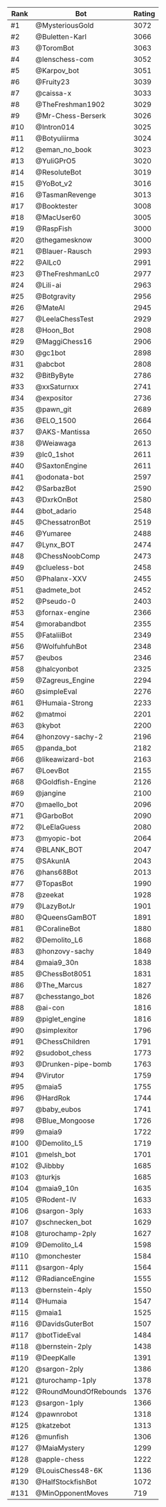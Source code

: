 Rank|Bot|Rating
---|---|---
#1|@MysteriousGold|3072
#2|@Buletten-Karl|3066
#3|@ToromBot|3063
#4|@lenschess-com|3052
#5|@Karpov_bot|3051
#6|@Fruity23|3039
#7|@caissa-x|3033
#8|@TheFreshman1902|3029
#9|@Mr-Chess-Berserk|3026
#10|@Intron014|3025
#11|@Botyuliirma|3024
#12|@eman_no_book|3023
#13|@YuliGPrO5|3020
#14|@ResoluteBot|3019
#15|@YoBot_v2|3016
#16|@TasmanRevenge|3013
#17|@Booktester|3008
#18|@MacUser60|3005
#19|@RaspFish|3000
#20|@thegamesknow|3000
#21|@Blauer-Rausch|2993
#22|@AILc0|2991
#23|@TheFreshmanLc0|2977
#24|@Lili-ai|2963
#25|@Botgravity|2956
#26|@MateAI|2945
#27|@LeelaChessTest|2929
#28|@Hoon_Bot|2908
#29|@MaggiChess16|2906
#30|@gc1bot|2898
#31|@abcbot|2808
#32|@BitByByte|2786
#33|@xxSaturnxx|2741
#34|@expositor|2736
#35|@pawn_git|2689
#36|@ELO_1500|2664
#37|@AKS-Mantissa|2650
#38|@Weiawaga|2613
#39|@lc0_1shot|2611
#40|@SaxtonEngine|2611
#41|@odonata-bot|2597
#42|@SarbazBot|2590
#43|@DxrkOnBot|2580
#44|@bot_adario|2548
#45|@ChessatronBot|2519
#46|@Yumaree|2488
#47|@Lynx_BOT|2474
#48|@ChessNoobComp|2473
#49|@clueless-bot|2458
#50|@Phalanx-XXV|2455
#51|@admete_bot|2452
#52|@Pseudo-0|2403
#53|@fornax-engine|2366
#54|@morabandbot|2355
#55|@FataliiBot|2349
#56|@WolfuhfuhBot|2348
#57|@eubos|2346
#58|@halcyonbot|2325
#59|@Zagreus_Engine|2294
#60|@simpleEval|2276
#61|@Humaia-Strong|2233
#62|@matmoi|2201
#63|@kybot|2200
#64|@honzovy-sachy-2|2196
#65|@panda_bot|2182
#66|@likeawizard-bot|2163
#67|@LoevBot|2155
#68|@Goldfish-Engine|2126
#69|@jangine|2100
#70|@maello_bot|2096
#71|@GarboBot|2090
#72|@LeElaGuess|2080
#73|@myopic-bot|2064
#74|@BLANK_BOT|2047
#75|@SAkunIA|2043
#76|@hans68Bot|2013
#77|@TopasBot|1990
#78|@zeekat|1928
#79|@LazyBotJr|1901
#80|@QueensGamBOT|1891
#81|@CoralineBot|1880
#82|@Demolito_L6|1868
#83|@honzovy-sachy|1849
#84|@maia9_30n|1838
#85|@ChessBot8051|1831
#86|@The_Marcus|1827
#87|@chesstango_bot|1826
#88|@ai-con|1816
#89|@piglet_engine|1816
#90|@simplexitor|1796
#91|@ChessChildren|1791
#92|@sudobot_chess|1773
#93|@Drunken-pipe-bomb|1763
#94|@Virutor|1759
#95|@maia5|1755
#96|@HardRok|1744
#97|@baby_eubos|1741
#98|@Blue_Mongoose|1726
#99|@maia9|1722
#100|@Demolito_L5|1719
#101|@melsh_bot|1701
#102|@Jibbby|1685
#103|@turkjs|1685
#104|@maia9_10n|1635
#105|@Rodent-IV|1633
#106|@sargon-3ply|1633
#107|@schnecken_bot|1629
#108|@turochamp-2ply|1627
#109|@Demolito_L4|1598
#110|@monchester|1584
#111|@sargon-4ply|1564
#112|@RadianceEngine|1555
#113|@bernstein-4ply|1550
#114|@Humaia|1547
#115|@maia1|1525
#116|@DavidsGuterBot|1507
#117|@botTideEval|1484
#118|@bernstein-2ply|1438
#119|@DeepKalle|1391
#120|@sargon-2ply|1386
#121|@turochamp-1ply|1378
#122|@RoundMoundOfRebounds|1376
#123|@sargon-1ply|1366
#124|@pawnrobot|1318
#125|@katzebot|1313
#126|@munfish|1306
#127|@MaiaMystery|1299
#128|@apple-chess|1222
#129|@LouisChess48-6K|1136
#130|@HalfStockfishBot|1072
#131|@MinOpponentMoves|719
